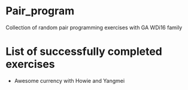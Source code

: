 # Pair_program
Collection of random pair programming exercises with GA WDi16 family

# List of successfully completed exercises
- Awesome currency with Howie and Yangmei
